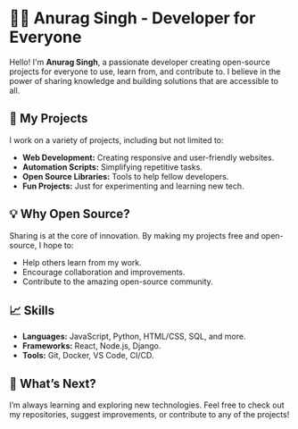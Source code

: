 # 👨‍💻 Anurag Singh - Developer for Everyone

Hello! I'm **Anurag Singh**, a passionate developer creating open-source projects for everyone to use, learn from, and contribute to. I believe in the power of sharing knowledge and building solutions that are accessible to all.

## 🚀 My Projects

I work on a variety of projects, including but not limited to:
- **Web Development:** Creating responsive and user-friendly websites.
- **Automation Scripts:** Simplifying repetitive tasks.
- **Open Source Libraries:** Tools to help fellow developers.
- **Fun Projects:** Just for experimenting and learning new tech.

## 💡 Why Open Source?

Sharing is at the core of innovation. By making my projects free and open-source, I hope to:
- Help others learn from my work.
- Encourage collaboration and improvements.
- Contribute to the amazing open-source community.

## 📈 Skills

- **Languages:** JavaScript, Python, HTML/CSS, SQL, and more.
- **Frameworks:** React, Node.js, Django.
- **Tools:** Git, Docker, VS Code, CI/CD.

## 🌱 What’s Next?

I’m always learning and exploring new technologies. Feel free to check out my repositories, suggest improvements, or contribute to any of the projects!
